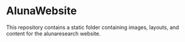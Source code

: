 # AlunaWebsite
This repository contains a static folder containing images, layouts, and content for the alunaresearch website.
